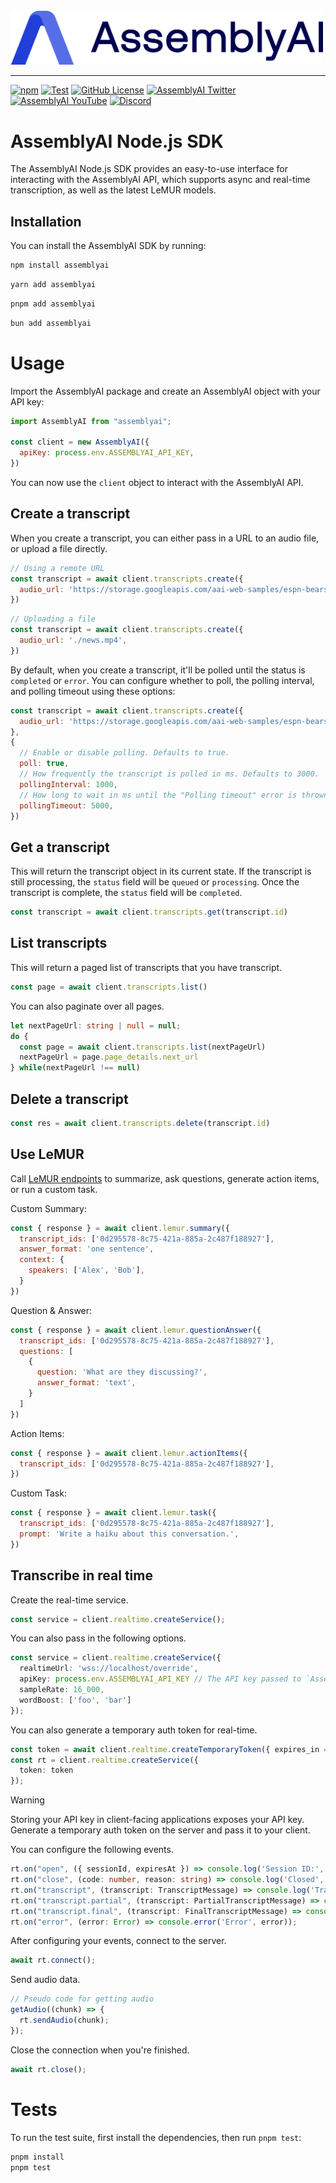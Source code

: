 <img src="https://github.com/AssemblyAI/assemblyai-node-sdk/blob/main/assemblyai.png?raw=true" width="500"/>

---

[![npm](https://img.shields.io/npm/v/assemblyai)](https://www.npmjs.com/package/assemblyai)
[![Test](https://github.com/AssemblyAI/assemblyai-node-sdk/actions/workflows/test.yml/badge.svg)](https://github.com/AssemblyAI/assemblyai-node-sdk/actions/workflows/test.yml)
[![GitHub License](https://img.shields.io/github/license/AssemblyAI/assemblyai-node-sdk)](https://github.com/AssemblyAI/assemblyai-node-sdk/blob/master/LICENSE)
[![AssemblyAI Twitter](https://img.shields.io/twitter/follow/AssemblyAI?label=%40AssemblyAI&style=social)](https://twitter.com/AssemblyAI)
[![AssemblyAI YouTube](https://img.shields.io/youtube/channel/subscribers/UCtatfZMf-8EkIwASXM4ts0A)](https://www.youtube.com/@AssemblyAI)
[![Discord](https://img.shields.io/discord/875120158014853141?logo=discord&label=Discord&link=https%3A%2F%2Fdiscord.com%2Fchannels%2F875120158014853141&style=social)
](https://discord.gg/5aQNZyq3)


# AssemblyAI Node.js SDK

The AssemblyAI Node.js SDK provides an easy-to-use interface for interacting with the AssemblyAI API,
which supports async and real-time transcription, as well as the latest LeMUR models.

## Installation

You can install the AssemblyAI SDK by running:

```bash
npm install assemblyai
```

```bash
yarn add assemblyai
```

```bash
pnpm add assemblyai
```

```bash
bun add assemblyai
```

# Usage

Import the AssemblyAI package and create an AssemblyAI object with your API key:

```javascript
import AssemblyAI from "assemblyai";

const client = new AssemblyAI({
  apiKey: process.env.ASSEMBLYAI_API_KEY,
})
```

You can now use the `client` object to interact with the AssemblyAI API.

## Create a transcript

When you create a transcript, you can either pass in a URL to an audio file, or upload a file directly.

```javascript
// Using a remote URL
const transcript = await client.transcripts.create({
  audio_url: 'https://storage.googleapis.com/aai-web-samples/espn-bears.m4a',
})
```

```javascript
// Uploading a file
const transcript = await client.transcripts.create({
  audio_url: './news.mp4',
})
```

By default, when you create a transcript, it'll be polled until the status is `completed` or `error`.
You can configure whether to poll, the polling interval, and polling timeout using these options:

```javascript
const transcript = await client.transcripts.create({
  audio_url: 'https://storage.googleapis.com/aai-web-samples/espn-bears.m4a',
},
{
  // Enable or disable polling. Defaults to true.
  poll: true,
  // How frequently the transcript is polled in ms. Defaults to 3000.
  pollingInterval: 1000,
  // How long to wait in ms until the "Polling timeout" error is thrown. Defaults to 180000.
  pollingTimeout: 5000,
})
```

## Get a transcript

This will return the transcript object in its current state. If the transcript is still processing, the `status` field will be `queued` or `processing`. Once the transcript is complete, the `status` field will be `completed`.

```javascript
const transcript = await client.transcripts.get(transcript.id)
```

## List transcripts

This will return a paged list of transcripts that you have transcript.

```javascript
const page = await client.transcripts.list()
```

You can also paginate over all pages.

```typescript
let nextPageUrl: string | null = null;
do {
  const page = await client.transcripts.list(nextPageUrl)
  nextPageUrl = page.page_details.next_url
} while(nextPageUrl !== null)
```

## Delete a transcript

```javascript
const res = await client.transcripts.delete(transcript.id)
```

## Use LeMUR

Call [LeMUR endpoints](https://www.assemblyai.com/docs/API%20reference/lemur) to summarize, ask questions, generate action items, or run a custom task.

Custom Summary:
```javascript
const { response } = await client.lemur.summary({
  transcript_ids: ['0d295578-8c75-421a-885a-2c487f188927'],
  answer_format: 'one sentence',
  context: {
    speakers: ['Alex', 'Bob'],
  }
})
```

Question & Answer:
```javascript
const { response } = await client.lemur.questionAnswer({
  transcript_ids: ['0d295578-8c75-421a-885a-2c487f188927'],
  questions: [
    {
      question: 'What are they discussing?',
      answer_format: 'text',
    }
  ]
})
```

Action Items:
```javascript
const { response } = await client.lemur.actionItems({
  transcript_ids: ['0d295578-8c75-421a-885a-2c487f188927'],
})
```

Custom Task:
```javascript
const { response } = await client.lemur.task({
  transcript_ids: ['0d295578-8c75-421a-885a-2c487f188927'],
  prompt: 'Write a haiku about this conversation.',
})
```

## Transcribe in real time

Create the real-time service.

```typescript
const service = client.realtime.createService();
```

You can also pass in the following options.

```typescript
const service = client.realtime.createService({
  realtimeUrl: 'wss://localhost/override',
  apiKey: process.env.ASSEMBLYAI_API_KEY // The API key passed to `AssemblyAI` will be used by default,
  sampleRate: 16_000,
  wordBoost: ['foo', 'bar']
});
```

You can also generate a temporary auth token for real-time.

```typescript
const token = await client.realtime.createTemporaryToken({ expires_in = 60 });
const rt = client.realtime.createService({
  token: token
});
```

> [!WARNING]
> Storing your API key in client-facing applications exposes your API key.
> Generate a temporary auth token on the server and pass it to your client.

You can configure the following events.

```typescript
rt.on("open", ({ sessionId, expiresAt }) => console.log('Session ID:', sessionId, 'Expires at:', expiresAt));
rt.on("close", (code: number, reason: string) => console.log('Closed', code, reason));
rt.on("transcript", (transcript: TranscriptMessage) => console.log('Transcript:', transcript));
rt.on("transcript.partial", (transcript: PartialTranscriptMessage) => console.log('Partial transcript:', transcript));
rt.on("transcript.final", (transcript: FinalTranscriptMessage) => console.log('Final transcript:', transcript));
rt.on("error", (error: Error) => console.error('Error', error));
```

After configuring your events, connect to the server.

```typescript
await rt.connect();
```

Send audio data.

```typescript
// Pseudo code for getting audio
getAudio((chunk) => {
  rt.sendAudio(chunk);
});
```

Close the connection when you're finished.

```typescript
await rt.close();
```

# Tests

To run the test suite, first install the dependencies, then run `pnpm test`:

```bash
pnpm install
pnpm test
```
